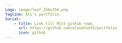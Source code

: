 ```yaml
---
Logo: image/leaf_256x256.png
Tagline: Ali's portfolio.
Social:
    - title: Link till Mitt github repo.
      url: https://github.com/alooshie55/portfolio
      icon: github
---
```

